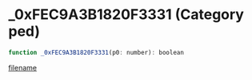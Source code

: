 # _0xFEC9A3B1820F3331 (Category ped)

```js
function _0xFEC9A3B1820F3331(p0: number): boolean
```

[filename](_0xFEC9A3B1820F3331_m.md ':include')